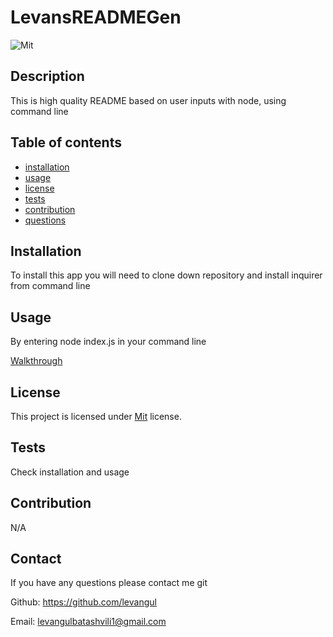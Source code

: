 
  # LevansREADMEGen
  ![Mit](https://img.shields.io/badge/license-Mit-brightgreen)

  ## Description
  This is high quality README based on user inputs with node, using command line

  ## Table of contents
  - [installation](#installation)
  - [usage](#usage)
  - [license](#license)
  - [tests](#tests)
  - [contribution](#contribution)
  - [questions](#questions)

  ## Installation
  To install this app you will need to clone down repository and install inquirer from command line

  ## Usage

  By entering node index.js in your command line

  [Walkthrough](https://github.com/Levangul/LevansREADMEgen/assets/150108077/09b667a8-4abd-40a4-8ed2-60d3af82821a)
  
  
  ## License
    
  This project is licensed under [Mit](https://opensource.org/blog/license/Mit) license. 

  ## Tests

  Check installation and usage
  ## Contribution

  N/A
  ## Contact

  If you have any questions please contact me git 

  Github: https://github.com/levangul 

  Email: levangulbatashvili1@gmail.com

